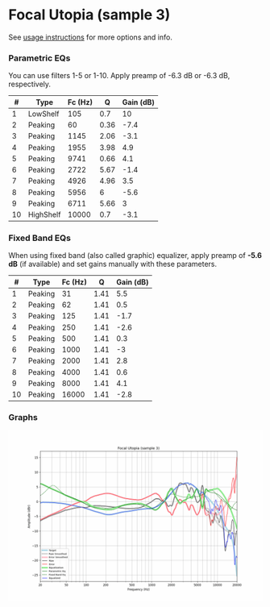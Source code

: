 # Focal Utopia (sample 3)
See [usage instructions](https://github.com/jaakkopasanen/AutoEq#usage) for more options and info.

### Parametric EQs
You can use filters 1-5 or 1-10. Apply preamp of -6.3 dB or -6.3 dB, respectively.

|   # | Type      |   Fc (Hz) |    Q |   Gain (dB) |
|-----|-----------|-----------|------|-------------|
|   1 | LowShelf  |       105 | 0.7  |        10   |
|   2 | Peaking   |        60 | 0.36 |        -7.4 |
|   3 | Peaking   |      1145 | 2.06 |        -3.1 |
|   4 | Peaking   |      1955 | 3.98 |         4.9 |
|   5 | Peaking   |      9741 | 0.66 |         4.1 |
|   6 | Peaking   |      2722 | 5.67 |        -1.4 |
|   7 | Peaking   |      4926 | 4.96 |         3.5 |
|   8 | Peaking   |      5956 | 6    |        -5.6 |
|   9 | Peaking   |      6711 | 5.66 |         3   |
|  10 | HighShelf |     10000 | 0.7  |        -3.1 |

### Fixed Band EQs
When using fixed band (also called graphic) equalizer, apply preamp of **-5.6 dB** (if available) and set gains manually with these parameters.

|   # | Type    |   Fc (Hz) |    Q |   Gain (dB) |
|-----|---------|-----------|------|-------------|
|   1 | Peaking |        31 | 1.41 |         5.5 |
|   2 | Peaking |        62 | 1.41 |         0.5 |
|   3 | Peaking |       125 | 1.41 |        -1.7 |
|   4 | Peaking |       250 | 1.41 |        -2.6 |
|   5 | Peaking |       500 | 1.41 |         0.3 |
|   6 | Peaking |      1000 | 1.41 |        -3   |
|   7 | Peaking |      2000 | 1.41 |         2.8 |
|   8 | Peaking |      4000 | 1.41 |         0.6 |
|   9 | Peaking |      8000 | 1.41 |         4.1 |
|  10 | Peaking |     16000 | 1.41 |        -2.8 |

### Graphs
![](./Focal%20Utopia%20(sample%203).png)
